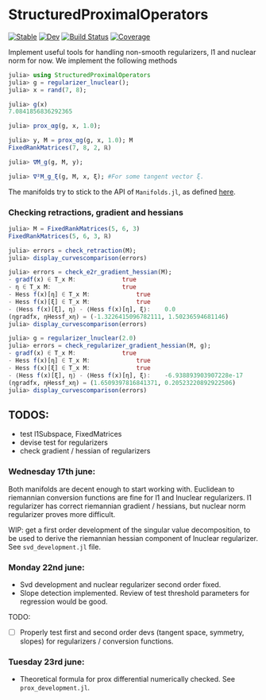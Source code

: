# StructuredProximalOperators

[![Stable](https://img.shields.io/badge/docs-stable-blue.svg)](https://GillesBareilles.github.io/StructuredProximalOperators.jl/stable)
[![Dev](https://img.shields.io/badge/docs-dev-blue.svg)](https://GillesBareilles.github.io/StructuredProximalOperators.jl/dev)
[![Build Status](https://travis-ci.com/GillesBareilles/StructuredProximalOperators.jl.svg?branch=master)](https://travis-ci.com/GillesBareilles/StructuredProximalOperators.jl)
[![Coverage](https://codecov.io/gh/GillesBareilles/StructuredProximalOperators.jl/branch/master/graph/badge.svg)](https://codecov.io/gh/GillesBareilles/StructuredProximalOperators.jl)

Implement useful tools for handling non-smooth regularizers, l1 and nuclear norm for now. We implement the following methods

```julia
julia> using StructuredProximalOperators
julia> g = regularizer_lnuclear();
julia> x = rand(7, 8);

julia> g(x)
7.0841856836292365

julia> prox_αg(g, x, 1.0);

julia> y, M = prox_αg(g, x, 1.0); M
FixedRankMatrices(7, 8, 2, ℝ)

julia> ∇M_g(g, M, y);

julia> ∇²M_g_ξ(g, M, x, ξ); #For some tangent vector ξ.
```

The manifolds try to stick to the API of `Manifolds.jl`, as defined [here](https://juliamanifolds.github.io/Manifolds.jl/latest/interface.html).

### Checking retractions, gradient and hessians

```julia
julia> M = FixedRankMatrices(5, 6, 3)
FixedRankMatrices(5, 6, 3, ℝ)

julia> errors = check_retraction(M);
julia> display_curvescomparison(errors)

julia> errors = check_e2r_gradient_hessian(M);
- gradf(x) ∈ T_x M:				true
- η ∈ T_x M:					true
- Hess f(x)[η] ∈ T_x M:				true
- Hess f(x)[ξ] ∈ T_x M:				true
- ⟨Hess f(x)[ξ], η⟩ - ⟨Hess f(x)[η], ξ⟩:	0.0
(ηgradfx, ηHessf_xη) = (-1.3226415096782111, 1.50236594681146)
julia> display_curvescomparison(errors)

julia> g = regularizer_lnuclear(2.0)
julia> errors = check_regularizer_gradient_hessian(M, g);
- gradf(x) ∈ T_x M:				true
- Hess f(x)[η] ∈ T_x M:				true
- Hess f(x)[ξ] ∈ T_x M:				true
- ⟨Hess f(x)[ξ], η⟩ - ⟨Hess f(x)[η], ξ⟩:	-6.938893903907228e-17
(ηgradfx, ηHessf_xη) = (1.6509397816841371, 0.20523220892922506)
julia> display_curvescomparison(errors)
```

## TODOS:
- test l1Subspace, FixedMatrices
- devise test for regularizers
- check gradient / hessian of regularizers

### Wednesday 17th june:
Both manifolds are decent enough to start working with. Euclidean to riemannian conversion functions are fine for l1 and lnuclear regularizers. l1 regularizer has correct riemannian gradient / hessians, but nuclear norm regularizer proves more difficult.

WIP: get a first order development of the singular value decomposition, to be used to derive the riemannian hessian component of lnuclear regularizer. See `svd_development.jl` file.

### Monday 22nd june:
- Svd development and nuclear regularizer second order fixed.
- Slope detection implemented. Review of test threshold parameters for regression would be good.

TODO:
- [ ] Properly test first and second order devs (tangent space, symmetry, slopes) for regularizers / conversion functions.

### Tuesday 23rd june:
- Theoretical formula for prox differential numerically checked. See `prox_development.jl`.